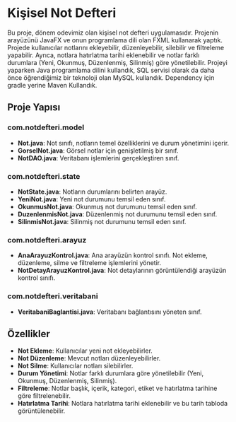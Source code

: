 

# Kişisel Not Defteri 

Bu proje, dönem odevimiz olan kişisel not defteri uygulamasıdır. Projenin arayüzünü JavaFX ve onun programlama dili olan FXML kullanarak yaptık.
Projede kullanıcılar notlarını ekleyebilir, düzenleyebilir, silebilir ve filtreleme yapabilir. 
Ayrıca, notlara hatırlatma tarihi eklenebilir ve notlar farklı durumlara (Yeni, Okunmuş, Düzenlenmiş, Silinmiş) 
göre yönetilebilir. Projeyi yaparken Java programlama dilini kullandık, SQL servisi olarak da daha önce öğrendiğimiz bir teknoloji olan 
MySQL kullandık. Dependency için gradle yerine Maven Kullandık. 


## Proje Yapısı

### com.notdefteri.model

- **Not.java**: Not sınıfı, notların temel özelliklerini ve durum yönetimini içerir.
- **GorselNot.java**: Görsel notlar için genişletilmiş bir sınıf.
- **NotDAO.java**: Veritabanı işlemlerini gerçekleştiren sınıf.

### com.notdefteri.state

- **NotState.java**: Notların durumlarını belirten arayüz.
- **YeniNot.java**: Yeni not durumunu temsil eden sınıf.
- **OkunmusNot.java**: Okunmuş not durumunu temsil eden sınıf.
- **DuzenlenmisNot.java**: Düzenlenmiş not durumunu temsil eden sınıf.
- **SilinmisNot.java**: Silinmiş not durumunu temsil eden sınıf.

### com.notdefteri.arayuz

- **AnaArayuzKontrol.java**: Ana arayüzün kontrol sınıfı. Not ekleme, düzenleme, silme ve filtreleme işlemlerini yönetir.
- **NotDetayArayuzKontrol.java**: Not detaylarının görüntülendiği arayüzün kontrol sınıfı.

### com.notdefteri.veritabani

- **VeritabaniBaglantisi.java**: Veritabanı bağlantısını yöneten sınıf.

## Özellikler

- **Not Ekleme**: Kullanıcılar yeni not ekleyebilirler.
- **Not Düzenleme**: Mevcut notları düzenleyebilirler.
- **Not Silme**: Kullanıcılar notları silebilirler.
- **Durum Yönetimi**: Notlar farklı durumlara göre yönetilebilir (Yeni, Okunmuş, Düzenlenmiş, Silinmiş).
- **Filtreleme**: Notlar başlık, içerik, kategori, etiket ve hatırlatma tarihine göre filtrelenebilir.
- **Hatırlatma Tarihi**: Notlara hatırlatma tarihi eklenebilir ve bu tarih tabloda görüntülenebilir.



